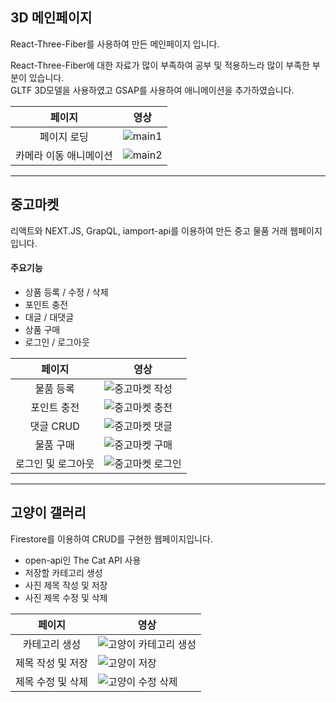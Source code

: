 ## 3D 메인페이지
React-Three-Fiber를 사용하여 만든 메인페이지 입니다.

React-Three-Fiber에 대한 자료가 많이 부족하여 공부 및 적용하느라 많이 부족한 부분이 있습니다.   
GLTF 3D모델을 사용하였고 GSAP를 사용하여 애니메이션을 추가하였습니다.

|페이지|영상|
|:-------:|-|
|페이지 로딩| ![main1](https://github.com/DumakIt/Portfolio/assets/112146844/a7ede4c6-c1bb-4f70-8251-964bf659256d)|
|카메라 이동 애니메이션| ![main2](https://github.com/DumakIt/Portfolio/assets/112146844/e4fc9869-1ea5-4029-950d-20863b9bbac8)| 

---

## 중고마켓
리액트와 NEXT.JS, GrapQL, iamport-api를 이용하여 만든 중고 물품 거래 웹페이지입니다.   

#### 주요기능
* 상품 등록 / 수정 / 삭제
* 포인트 충전
* 대글 / 대댓글
* 상품 구매
* 로그인 / 로그아웃

|페이지|영상|
|:-------:|-|
|물품 등록| ![중고마켓 작성](https://github.com/DumakIt/Portfolio/assets/112146844/419632f5-3898-439c-8c1a-430d91bc0a3d)|
|포인트 충전| ![중고마켓 충전](https://github.com/DumakIt/Portfolio/assets/112146844/31f03c7b-411b-4c02-9772-d431b6fc1261)| 
|댓글 CRUD| ![중고마켓 댓글](https://github.com/DumakIt/Portfolio/assets/112146844/cae37082-2892-4f94-9bd2-f92045d703ff)|
|물품 구매| ![중고마켓 구매](https://github.com/DumakIt/Portfolio/assets/112146844/e9ebada9-956d-4a22-a7f7-eb5d40c8a707)| 
|로그인 및 로그아웃| ![중고마켓 로그인](https://github.com/DumakIt/Portfolio/assets/112146844/cf09b3a6-f0b7-403d-9a0f-3164403a1f99)|

---

## 고양이 갤러리
Firestore를 이용하여 CRUD를 구현한 웹페이지입니다.   

* open-api인 The Cat API 사용
* 저장할 카테고리 생성
* 사진 제목 작성 및 저장
* 사진 제목 수정 및 삭제

|페이지|영상|
|:-------:|-|
|카테고리 생성| ![고양이 카테고리 생성](https://github.com/DumakIt/Portfolio/assets/112146844/9b95931e-47fc-4a7e-8c02-8137292fe193)|
|제목 작성 및 저장| ![고양이 저장](https://github.com/DumakIt/Portfolio/assets/112146844/9b56e500-c7f1-4d06-9a16-79dc97b62f28)| 
|제목 수정 및 삭제| ![고양이 수정 삭제](https://github.com/DumakIt/Portfolio/assets/112146844/cf71a6ca-b2dd-4dbb-bd8a-6443624627bc)|
